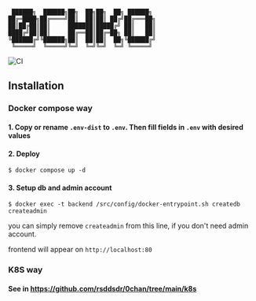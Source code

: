 ```
 ██████╗  ██████╗██╗  ██╗██╗  ██╗ ██████╗ 
██╔═████╗██╔════╝██║  ██║██║ ██╔╝██╔═══██╗
██║██╔██║██║     ███████║█████╔╝ ██║   ██║
████╔╝██║██║     ██╔══██║██╔═██╗ ██║   ██║
╚██████╔╝╚██████╗██║  ██║██║  ██╗╚██████╔╝
 ╚═════╝  ╚═════╝╚═╝  ╚═╝╚═╝  ╚═╝ ╚═════╝                                    
```
![CI](https://img.shields.io/github/actions/workflow/status/rsddsdr/0chan/build.yml?label=CI&logo=github&style=for-the-badge)

## Installation

### Docker compose way

#### 1. Copy or rename `.env-dist` to `.env`. Then fill fields in  `.env`  with desired values

#### 2. Deploy
```
$ docker compose up -d
```

#### 3. Setup db and admin account
```
$ docker exec -t backend /src/config/docker-entrypoint.sh createdb createadmin
```
you can simply remove  `createadmin`  from this line, if you don't need admin account.

frontend will appear on `http://localhost:80`

### K8S way

#### See in https://github.com/rsddsdr/0chan/tree/main/k8s
